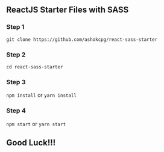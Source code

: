 ## ReactJS Starter Files with SASS

### Step 1

`git clone https://github.com/ashokcpg/react-sass-starter`

### Step 2

`cd react-sass-starter`

### Step 3

`npm install` or `yarn install`

### Step 4

`npm start` or `yarn start`

## Good Luck!!!
